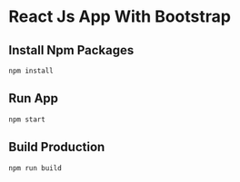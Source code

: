 # React Js App With Bootstrap

## Install Npm Packages

`npm install`

## Run App

`npm start`

## Build Production

`npm run build`



